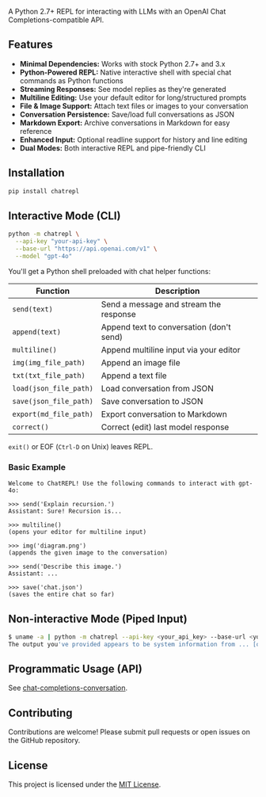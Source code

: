A Python 2.7+ REPL for interacting with LLMs with an OpenAI Chat Completions-compatible API.

## Features

- **Minimal Dependencies:** Works with stock Python 2.7+ and 3.x
- **Python-Powered REPL:** Native interactive shell with special chat commands as Python functions
- **Streaming Responses:** See model replies as they're generated
- **Multiline Editing:** Use your default editor for long/structured prompts
- **File & Image Support:** Attach text files or images to your conversation
- **Conversation Persistence:** Save/load full conversations as JSON
- **Markdown Export:** Archive conversations in Markdown for easy reference
- **Enhanced Input:** Optional readline support for history and line editing
- **Dual Modes:** Both interactive REPL and pipe-friendly CLI

## Installation

```bash
pip install chatrepl
```

## Interactive Mode (CLI)

```bash
python -m chatrepl \
  --api-key "your-api-key" \
  --base-url "https://api.openai.com/v1" \
  --model "gpt-4o"
```

You'll get a Python shell preloaded with chat helper functions:

| Function               | Description                              |
|------------------------|------------------------------------------|
| `send(text)`           | Send a message and stream the response   |
| `append(text)`         | Append text to conversation (don't send) |
| `multiline()`          | Append multiline input via your editor   |
| `img(img_file_path)`   | Append an image file                     |
| `txt(txt_file_path)`   | Append a text file                       |
| `load(json_file_path)` | Load conversation from JSON              |
| `save(json_file_path)` | Save conversation to JSON                |
| `export(md_file_path)` | Export conversation to Markdown          |
| `correct()`            | Correct (edit) last model response       |

 `exit()` or EOF (`Ctrl-D` on Unix) leaves REPL.

### Basic Example

```text
Welcome to ChatREPL! Use the following commands to interact with gpt-4o:

>>> send('Explain recursion.')
Assistant: Sure! Recursion is...

>>> multiline()
(opens your editor for multiline input)

>>> img('diagram.png')
(appends the given image to the conversation)

>>> send('Describe this image.')
Assistant: ...

>>> save('chat.json')
(saves the entire chat so far)
```

## Non-interactive Mode (Piped Input)

```bash
$ uname -a | python -m chatrepl --api-key <your_api_key> --base-url <your_base_url> --model <model_name>
The output you've provided appears to be system information from ... [output streamed to STDOUT]
```

## Programmatic Usage (API)

See [chat-completions-conversation](https://github.com/jifengwu2k/chat-completions-conversation).

## Contributing

Contributions are welcome! Please submit pull requests or open issues on the GitHub repository.

## License

This project is licensed under the [MIT License](LICENSE).
